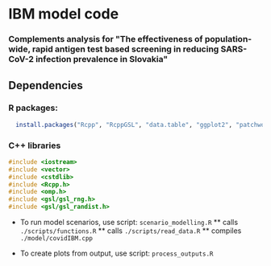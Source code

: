 # IBM model code
### Complements analysis for "The effectiveness of population-wide, rapid antigen test based screening in reducing SARS-CoV-2 infection prevalence in Slovakia"

## Dependencies

### R packages:
```R
  install.packages("Rcpp", "RcppGSL", "data.table", "ggplot2", "patchwork", "readxl", "distcrete", "qs", "tictoc")
```

### C++ libraries
  ```cpp
  #include <iostream>
  #include <vector>
  #include <cstdlib>
  #include <Rcpp.h>
  #include <omp.h>
  #include <gsl/gsl_rng.h>
  #include <gsl/gsl_randist.h>
```

* To run model scenarios, use script: `scenario_modelling.R`
** calls `./scripts/functions.R`
** calls `./scripts/read_data.R`
** compiles `./model/covidIBM.cpp`

* To create plots from output, use script: `process_outputs.R`
